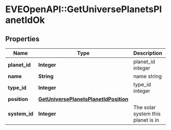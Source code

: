 # EVEOpenAPI::GetUniversePlanetsPlanetIdOk

## Properties
Name | Type | Description | Notes
------------ | ------------- | ------------- | -------------
**planet_id** | **Integer** | planet_id integer | 
**name** | **String** | name string | 
**type_id** | **Integer** | type_id integer | 
**position** | [**GetUniversePlanetsPlanetIdPosition**](GetUniversePlanetsPlanetIdPosition.md) |  | 
**system_id** | **Integer** | The solar system this planet is in | 


